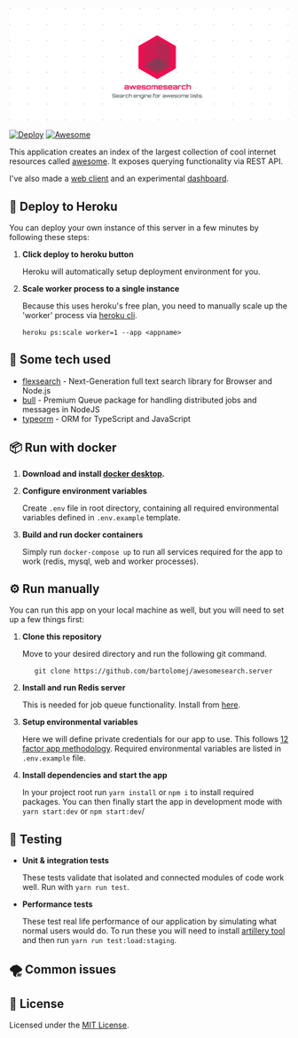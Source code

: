 ![](./src/web/public/banner.png)

[![Deploy](https://www.herokucdn.com/deploy/button.png)](https://heroku.com/deploy)
[![Awesome](https://awesome.re/badge-flat2.svg)](https://awesome.re)
<br>

This application creates an index of the largest collection of cool internet resources called [awesome](https://awesome.com/sindresorhus/awesome). 
It exposes querying functionality via REST API.

I've also made a [web client](https://github.com/bartolomej/awesomesearch.website) and an experimental [dashboard](https://github.com/bartolomej/awesomesearch.dashboard).


## 🚀 Deploy to Heroku

You can deploy your own instance of this server in a few minutes by following these steps:

1. **Click deploy to heroku button**

    Heroku will automatically setup deployment environment for you.

2. **Scale worker process to a single instance**

    Because this uses heroku's free plan, you need to manually scale up the 'worker' process via [heroku cli](https://github.com/heroku/cli).

   ```shell
   heroku ps:scale worker=1 --app <appname>
   ```

## 💜 Some tech used

- [flexsearch](https://github.com/nextapps-de/flexsearch) - Next-Generation full text search library for Browser and Node.js
- [bull](https://github.com/OptimalBits/bull) - Premium Queue package for handling distributed jobs and messages in NodeJS
- [typeorm](https://typeorm.io/) - ORM for TypeScript and JavaScript

## 📦️ Run with docker

1. **Download and install [docker desktop](https://www.docker.com/get-started).**

2. **Configure environment variables**

    Create `.env` file in root directory, containing all required environmental variables defined in `.env.example` template.

3. **Build and run docker containers**

    Simply run `docker-compose up` to run all services required for the app to work (redis, mysql, web and worker processes).

## ⚙️ Run manually

You can run this app on your local machine as well, but you will need to set up a few things first:

1. **Clone this repository**

    Move to your desired directory and run the following git command.

    ```shell
       git clone https://github.com/bartolomej/awesomesearch.server
    ```
    
2. **Install and run Redis server**

    This is needed for job queue functionality. Install from [here](https://redis.io/).

2. **Setup environmental variables**

    Here we will define private credentials for our app to use. This follows [12 factor app methodology](https://12factor.net/config).
    Required environmental variables are listed in `.env.example` file.
    
3. **Install dependencies and start the app**

    In your project root run `yarn install` or `npm i` to install required packages.
    You can then finally start the app in development mode with `yarn start:dev` or `npm start:dev`/
    

## 🔨 Testing

- **Unit & integration tests**

    These tests validate that isolated and connected modules of code work well. Run with `yarn run test`.

- **Performance tests**

    These test real life performance of our application by simulating what normal users would do.
    To run these you will need to install [artillery tool](https://artillery.io/) and then run `yarn run test:load:staging`.

## 🌪 Common issues



## :memo: License

Licensed under the [MIT License](./LICENSE).
